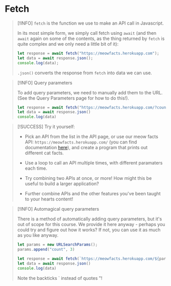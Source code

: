 # Fetch

> [!INFO]
> `fetch` is the function we use to make an API call in Javascript.
> 
> In its most simple form, we simply call fetch using `await` (and then `await` again on some of the contents, as the thing returned by `fetch` is quite complex and we only need a little bit of it):
> ```js
> let response = await fetch("https://meowfacts.herokuapp.com");
> let data = await response.json();
> console.log(data);
> ```
> `.json()` converts the response from `fetch` into data we can use.

> [!INFO] Query parameters
> 
> To add query parameters, we need to manually add them to the URL. (See the Query Parameters page for how to do this!).
> 
> ```js
> let response = await fetch("https://meowfacts.herokuapp.com/?count=3")
> let data = await response.json()
> console.log(data)
> ```

> [!SUCCESS] Try it yourself:
> 
> - Pick an API from the list in the API page, or use our meow facts API: `https://meowfacts.herokuapp.com/` (you can find documentation [here](https://github.com/wh-iterabb-it/meowfacts)), and create a program that prints out different cat facts. 
> 
> - Use a loop to call an API multiple times, with different paramaters each time.
> - Try combining two APIs at once, or more! How might this be useful to build a larger application?
> - Further combine APIs and the other features you've been taught to your hearts content!
> 

> [!INFO] Automagical query parameters
> 
> There is a method of automatically adding query parameters, but it's out of scope for this course. We provide it here anyway - perhaps you could try and figure out how it works? If not, you can use it as much as you like anyway.
> 
> ```js
> let params = new URLSearchParams();
> params.append("count", 3)
> 
> let response = await fetch(`https://meowfacts.herokuapp.com/${params}`)
> let data = await response.json()
> console.log(data)
> ```
> 
> Note the backticks \` instead of quotes "!

